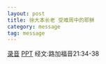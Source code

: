 ```yaml
---
layout: post
title: 徐大本长老 受难周中的耶稣
category: message
tag: message
---
```


[录音](http://media.wcec-home.org/audio/message/20160320_Hsu.mp3) [PPT](http://1drv.ms/1XF3Lqp) 经文:路加福音21:34-38

